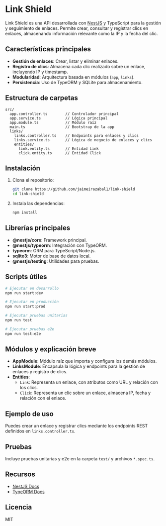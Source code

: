 
# Link Shield

Link Shield es una API desarrollada con [NestJS](https://nestjs.com/) y TypeScript para la gestión y seguimiento de enlaces. Permite crear, consultar y registrar clics en enlaces, almacenando información relevante como la IP y la fecha del clic.

## Características principales

- **Gestión de enlaces**: Crear, listar y eliminar enlaces.
- **Registro de clics**: Almacena cada clic realizado sobre un enlace, incluyendo IP y timestamp.
- **Modularidad**: Arquitectura basada en módulos (`app`, `links`).
- **Persistencia**: Uso de TypeORM y SQLite para almacenamiento.

## Estructura de carpetas

```
src/
  app.controller.ts        // Controlador principal
  app.service.ts           // Lógica principal
  app.module.ts            // Módulo raíz
  main.ts                  // Bootstrap de la app
  links/
    links.controller.ts    // Endpoints para enlaces y clics
    links.service.ts       // Lógica de negocio de enlaces y clics
    entities/
      link.entity.ts       // Entidad Link
      click.entity.ts      // Entidad Click
```

## Instalación

1. Clona el repositorio:
   ```bash
   git clone https://github.com/jaimeirazabal1/link-shield
   cd link-shield
   ```
2. Instala las dependencias:
   ```bash
   npm install
   ```

## Librerías principales

- **@nestjs/core**: Framework principal.
- **@nestjs/typeorm**: Integración con TypeORM.
- **typeorm**: ORM para TypeScript/Node.js.
- **sqlite3**: Motor de base de datos local.
- **@nestjs/testing**: Utilidades para pruebas.

## Scripts útiles

```bash
# Ejecutar en desarrollo
npm run start:dev

# Ejecutar en producción
npm run start:prod

# Ejecutar pruebas unitarias
npm run test

# Ejecutar pruebas e2e
npm run test:e2e
```

## Módulos y explicación breve

- **AppModule**: Módulo raíz que importa y configura los demás módulos.
- **LinksModule**: Encapsula la lógica y endpoints para la gestión de enlaces y registro de clics.
- **Entities**:
  - `Link`: Representa un enlace, con atributos como URL y relación con los clics.
  - `Click`: Representa un clic sobre un enlace, almacena IP, fecha y relación con el enlace.

## Ejemplo de uso

Puedes crear un enlace y registrar clics mediante los endpoints REST definidos en `links.controller.ts`.

## Pruebas

Incluye pruebas unitarias y e2e en la carpeta `test/` y archivos `*.spec.ts`.

## Recursos

- [NestJS Docs](https://docs.nestjs.com/)
- [TypeORM Docs](https://typeorm.io/)

## Licencia

MIT
